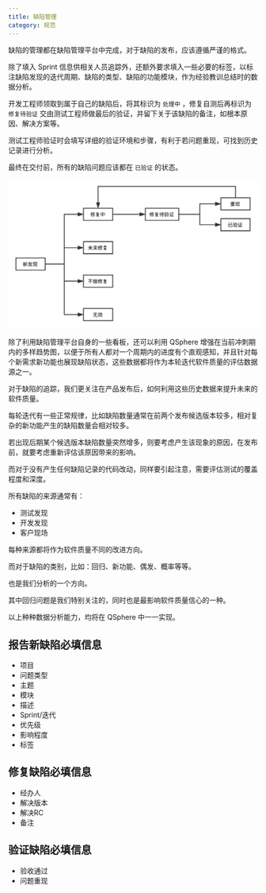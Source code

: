 ```yaml
---
title: 缺陷管理
category: 规范
---
```


缺陷的管理都在缺陷管理平台中完成，对于缺陷的发布，应该遵循严谨的格式。

除了填入 Sprint 信息供相关人员追踪外，还额外要求填入一些必要的标签，以标注缺陷发现的迭代周期、缺陷的类型、缺陷的功能模块，作为经验教训总结时的数据分析。

开发工程师领取到属于自己的缺陷后，将其标识为 `处理中` ，修复自测后再标识为 `修复待验证` 交由测试工程师做最后的验证，并留下关于该缺陷的备注，如根本原因、解决方案等。

测试工程师验证时会填写详细的验证环境和步骤，有利于若问题重现，可找到历史记录进行分析。

最终在交付前，所有的缺陷问题应该都在 `已验证` 的状态。

![](/img/issue_flow.svg)

除了利用缺陷管理平台自身的一些看板，还可以利用 QSphere 增强在当前冲刺期内的多样趋势图，以便于所有人都对一个周期内的进度有个直观感知，并且针对每个新需求新功能也展现缺陷状态，这些数据都将作为本轮迭代软件质量的评估数据源之一。

对于缺陷的追踪，我们更关注在产品发布后，如何利用这些历史数据来提升未来的软件质量。

每轮迭代有一些正常规律，比如缺陷数量通常在前两个发布候选版本较多，相对复杂的新功能产生的缺陷数量会相对较多。

若出现后期某个候选版本缺陷数量突然增多，则要考虑产生该现象的原因，在发布前，就要考虑重新评估该原因带来的影响。

而对于没有产生任何缺陷记录的代码改动，同样要引起注意，需要评估测试的覆盖程度和深度。

所有缺陷的来源通常有：

- 测试发现
- 开发发现
- 客户现场

每种来源都将作为软件质量不同的改进方向。

而对于缺陷的类别，比如：回归、新功能、偶发、概率等等。

也是我们分析的一个方向。

其中回归问题是我们特别关注的，同时也是最影响软件质量信心的一种。

以上种种数据分析能力，均将在 QSphere 中一一实现。

## 报告新缺陷必填信息

- 项目
- 问题类型
- 主题
- 模块
- 描述
- Sprint/迭代
- 优先级
- 影响程度
- 标签

## 修复缺陷必填信息

- 经办人
- 解决版本
- 解决RC
- 备注

## 验证缺陷必填信息

- 验收通过
- 问题重现

